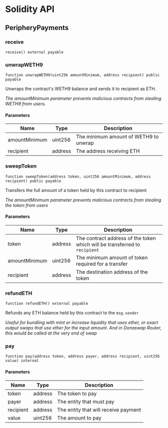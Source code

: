 # Solidity API

## PeripheryPayments

### receive

```solidity
receive() external payable
```

### unwrapWETH9

```solidity
function unwrapWETH9(uint256 amountMinimum, address recipient) public payable
```

Unwraps the contract's WETH9 balance and sends it to recipient as ETH.

_The amountMinimum parameter prevents malicious contracts from stealing WETH9 from users._

#### Parameters

| Name | Type | Description |
| ---- | ---- | ----------- |
| amountMinimum | uint256 | The minimum amount of WETH9 to unwrap |
| recipient | address | The address receiving ETH |

### sweepToken

```solidity
function sweepToken(address token, uint256 amountMinimum, address recipient) public payable
```

Transfers the full amount of a token held by this contract to recipient

_The amountMinimum parameter prevents malicious contracts from stealing the token from users_

#### Parameters

| Name | Type | Description |
| ---- | ---- | ----------- |
| token | address | The contract address of the token which will be transferred to `recipient` |
| amountMinimum | uint256 | The minimum amount of token required for a transfer |
| recipient | address | The destination address of the token |

### refundETH

```solidity
function refundETH() external payable
```

Refunds any ETH balance held by this contract to the `msg.sender`

_Useful for bundling with mint or increase liquidity that uses ether, or exact output swaps
that use ether for the input amount. And in Donaswap Router, this would be called 
at the very end of swap_

### pay

```solidity
function pay(address token, address payer, address recipient, uint256 value) internal
```

#### Parameters

| Name | Type | Description |
| ---- | ---- | ----------- |
| token | address | The token to pay |
| payer | address | The entity that must pay |
| recipient | address | The entity that will receive payment |
| value | uint256 | The amount to pay |

